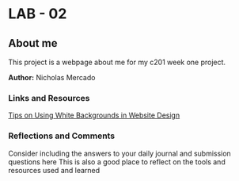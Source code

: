 # LAB - 02
## About me
This project is a webpage about me for my c201 week one project. 

__Author:__ Nicholas Mercado


### __Links and Resources__

[Tips on Using White Backgrounds in Website Design](https://designmodo.com/white-backgrounds/)


### __Reflections and Comments__

Consider including the answers to your daily journal and submission questions here
This is also a good place to reflect on the tools and resources used and learned